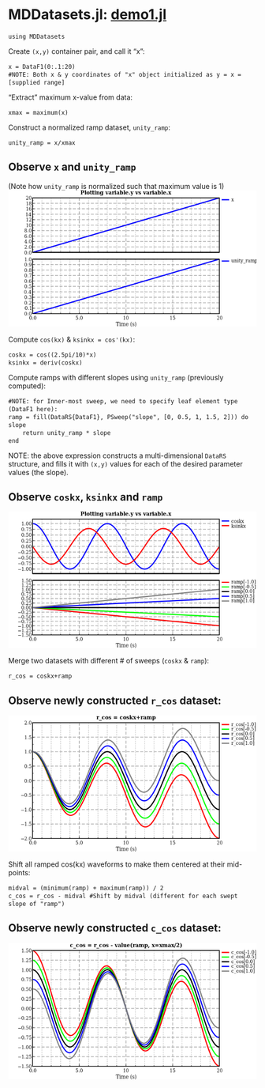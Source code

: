 # MDDatasets.jl: [demo1.jl](../sample/demo1.jl)
```
using MDDatasets
```

Create `(x,y)` container pair, and call it “x”:
```
x = DataF1(0:.1:20)
#NOTE: Both x & y coordinates of "x" object initialized as y = x = [supplied range]
```

“Extract” maximum x-value from data:
```
xmax = maximum(x)
```

Construct a normalized ramp dataset, `unity_ramp`:
```
unity_ramp = x/xmax
```

## Observe `x` and `unity_ramp`
(Note how `unity_ramp` is normalized such that maximum value is 1)
<img src="https://github.com/ma-laforge/FileRepo/blob/master/MDDatasets/demo1/samplemdcalc_1.png">

Compute `cos(kx)` & `ksinkx = cos'(kx)`:
```
coskx = cos((2.5pi/10)*x)
ksinkx = deriv(coskx)
```

Compute ramps with different slopes using `unity_ramp` (previously computed):
```
#NOTE: for Inner-most sweep, we need to specify leaf element type (DataF1 here):
ramp = fill(DataRS{DataF1}, PSweep("slope", [0, 0.5, 1, 1.5, 2])) do slope
	return unity_ramp * slope
end
```

NOTE: the above expression constructs a multi-dimensional `DataRS` structure, and fills it with `(x,y)` values for each of the desired parameter values (the slope).

## Observe `coskx`, `ksinkx` and `ramp`
<img src="https://github.com/ma-laforge/FileRepo/blob/master/MDDatasets/demo1/samplemdcalc_2.png">


Merge two datasets with different # of sweeps (`coskx` & `ramp`):
```
r_cos = coskx+ramp
```

## Observe newly constructed `r_cos` dataset:
<img src="https://github.com/ma-laforge/FileRepo/blob/master/MDDatasets/demo1/samplemdcalc_3.png">

Shift all ramped cos(kx) waveforms to make them centered at their mid-points:
```
midval = (minimum(ramp) + maximum(ramp)) / 2
c_cos = r_cos - midval #Shift by midval (different for each swept slope of "ramp")
```

## Observe newly constructed `c_cos` dataset:
<img src="https://github.com/ma-laforge/FileRepo/blob/master/MDDatasets/demo1/samplemdcalc_4.png">
